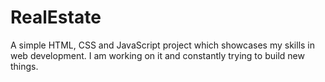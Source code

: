 # RealEstate

A simple HTML, CSS and JavaScript project which showcases my skills in web development. I am working on it and constantly trying to build new things.